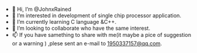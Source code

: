 - 👋 Hi, I’m @JohnxRained
- 👀 I’m interested in development of single chip processor application.
- 🌱 I’m currently learning C language &C++.
- 💞️ I’m looking to collaborate who have the same interest. 
- 📫 If you have samething to share with me(it maybe a pice of suggestion or a warning ) ,plese sent an e-mail to 1950337157@qq.com.

<!---
JohnxRained/JohnxRained is a ✨ special ✨ repository because its `README.md` (this file) appears on your GitHub profile.
You can click the Preview link to take a look at your changes.
--->
